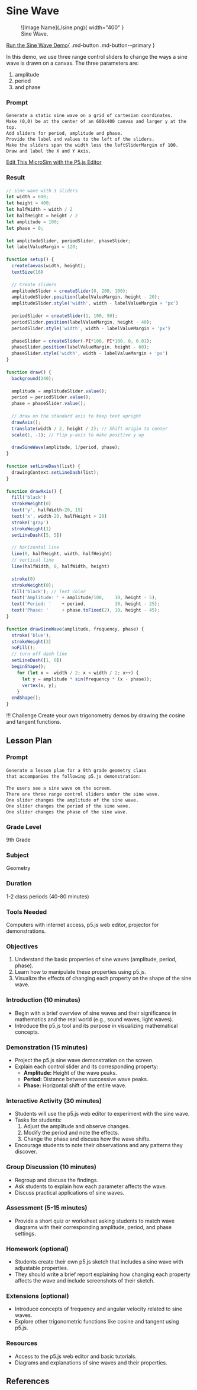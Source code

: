 # Sine Wave

<figure markdown>
   ![Image Name](./sine.png){ width="400" }
   <figcaption>Sine Wave.</figcaption>
</figure>

[Run the Sine Wave Demo](./sine.html){ .md-button .md-button--primary }

In this demo, we use three range control sliders to change 
the ways a sine wave is drawn on a canvas.
The three parameters are:

1. amplitude
2. period
3. and phase

### Prompt

```linenums="0"
Generate a static sine wave on a grid of cartesian coordinates. 
Make (0,0) be at the center of an 600x400 canvas and larger y at the top.  
Add sliders for period, amplitude and phase.
Provide the label and values to the left of the sliders.
Make the sliders span the width less the leftSliderMargin of 100.
Draw and label the X and Y Axis.
```

[Edit This MicroSim with the P5.js Editor](https://editor.p5js.org/dmccreary/sketches/f7E377T03)

### Result

```js
// sine wave with 3 sliders
let width = 600;
let height = 400;
let halfWidth = width / 2
let halfHeight = height / 2
let amplitude = 100;
let phase = 0;

let amplitudeSlider, periodSlider, phaseSlider;
let labelValueMargin = 120;

function setup() {
  createCanvas(width, height);
  textSize(16)
  
  // Create sliders
  amplitudeSlider = createSlider(0, 200, 100);
  amplitudeSlider.position(labelValueMargin, height - 20);
  amplitudeSlider.style('width', width - labelValueMargin + 'px')
  
  periodSlider = createSlider(1, 100, 50);
  periodSlider.position(labelValueMargin, height - 40);
  periodSlider.style('width', width - labelValueMargin + 'px')
  
  phaseSlider = createSlider(-PI*100, PI*100, 0, 0.01);
  phaseSlider.position(labelValueMargin, height - 60);
  phaseSlider.style('width', width - labelValueMargin + 'px')
}

function draw() {
  background(240);
  
  amplitude = amplitudeSlider.value();
  period = periodSlider.value();
  phase = phaseSlider.value();
  
  // draw on the standard axis to keep text upright
  drawAxis();
  translate(width / 2, height / 2); // Shift origin to center
  scale(1, -1); // Flip y-axis to make positive y up
  
  drawSineWave(amplitude, 1/period, phase);
}

function setLineDash(list) {
  drawingContext.setLineDash(list);
}

function drawAxis() {
  fill('black')
  strokeWeight(0)
  text('y', halfWidth-20, 15)
  text('x', width-20, halfHeight + 20)
  stroke('gray')
  strokeWeight(1)
  setLineDash([5, 5])
  
  // horizontal line
  line(0, halfHeight, width, halfHeight)
  // vertical line
  line(halfWidth, 0, halfWidth, height)
  
  stroke(0)
  strokeWeight(0);
  fill('black'); // Text color
  text('Amplitude: ' + amplitude/100,    10, height - 5);
  text('Period: '    + period,           10, height - 25);
  text('Phase: '     + phase.toFixed(2), 10, height - 45);
}

function drawSineWave(amplitude, frequency, phase) {
  stroke('blue');
  strokeWeight(3)
  noFill();
  // turn off dash line
  setLineDash([1, 0])
  beginShape();
    for (let x = -width / 2; x < width / 2; x++) {
      let y = amplitude * sin(frequency * (x - phase));
      vertex(x, y);
    }
  endShape();
}
```

!!! Challenge
    Create your own trigonometry demos by drawing
    the cosine and tangent functions.

## Lesson Plan

### Prompt

```linenums="0"
Generate a lesson plan for a 9th grade geometry class 
that accompanies the following p5.js demonstration:

The users see a sine wave on the screen.
There are three range control sliders under the sine wave.
One slider changes the amplitude of the sine wave.
One slider changes the period of the sine wave.
One slider changes the phase of the sine wave.
```

### Grade Level
9th Grade  

### Subject
Geometry  

### Duration
1-2 class periods (40-80 minutes)  

### Tools Needed
Computers with internet access, p5.js web editor, projector for demonstrations.

### Objectives
1. Understand the basic properties of sine waves (amplitude, period, phase).
2. Learn how to manipulate these properties using p5.js.
3. Visualize the effects of changing each property on the shape of the sine wave.

### Introduction (10 minutes)
- Begin with a brief overview of sine waves and their significance in mathematics and the real world (e.g., sound waves, light waves).
- Introduce the p5.js tool and its purpose in visualizing mathematical concepts.

### Demonstration (15 minutes)
- Project the p5.js sine wave demonstration on the screen.
- Explain each control slider and its corresponding property:
  - **Amplitude:** Height of the wave peaks.
  - **Period:** Distance between successive wave peaks.
  - **Phase:** Horizontal shift of the entire wave.

### Interactive Activity (30 minutes)
- Students will use the p5.js web editor to experiment with the sine wave.
- Tasks for students:
  1. Adjust the amplitude and observe changes.
  2. Modify the period and note the effects.
  3. Change the phase and discuss how the wave shifts.
- Encourage students to note their observations and any patterns they discover.

### Group Discussion (10 minutes)
- Regroup and discuss the findings.
- Ask students to explain how each parameter affects the wave.
- Discuss practical applications of sine waves.

### Assessment (5-15 minutes)
- Provide a short quiz or worksheet asking students to match wave diagrams with their corresponding amplitude, period, and phase settings.

### Homework (optional)
- Students create their own p5.js sketch that includes a sine wave with adjustable properties.
- They should write a brief report explaining how changing each property affects the wave and include screenshots of their sketch.

### Extensions (optional)
- Introduce concepts of frequency and angular velocity related to sine waves.
- Explore other trigonometric functions like cosine and tangent using p5.js.

### Resources
- Access to the p5.js web editor and basic tutorials.
- Diagrams and explanations of sine waves and their properties.

## References


